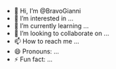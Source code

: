 - 👋 Hi, I’m @BravoGianni
- 👀 I’m interested in ...
- 🌱 I’m currently learning ...
- 💞️ I’m looking to collaborate on ...
- 📫 How to reach me ...
- 😄 Pronouns: ...
- ⚡ Fun fact: ...

<!---
BravoGianni/BravoGianni is a ✨ special ✨ repository because its `README.md` (this file) appears on your GitHub profile.
You can click the Preview link to take a look at your changes.
--->
